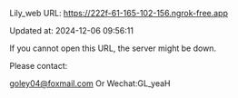Lily_web URL: https://222f-61-165-102-156.ngrok-free.app

Updated at: 2024-12-06 09:56:11

If you cannot open this URL, the server might be down.

Please contact: 

goley04@foxmail.com Or Wechat:GL_yeaH